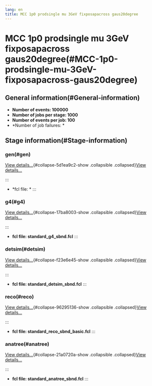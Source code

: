 ```yaml
---
lang: en
title: MCC 1p0 prodsingle mu 3GeV fixposapacross gaus20degree
---
```




MCC 1p0 prodsingle mu 3GeV fixposapacross gaus20degree(#MCC-1p0-prodsingle-mu-3GeV-fixposapacross-gaus20degree)
================================================================================================================================



General information(#General-information) 
----------------------------------------------------------

-   **Number of events: 100000**
-   **Number of jobs per stage: 1000**
-   **Number of events per job: 100**
-   \*Number of job failures: \*



Stage information(#Stage-information) 
------------------------------------------------------



### gen(#gen) 

[View details\...](#){#collapse-5d1ea9c2-show .collapsible
.collapsed}[View details\...](#)

::: 
-   \*fcl file: \*
:::



### g4(#g4) 

[View details\...](#){#collapse-17ba8003-show .collapsible
.collapsed}[View details\...](#)

::: 
-   **fcl file: standard\_g4\_sbnd.fcl**
:::



### detsim(#detsim) 

[View details\...](#){#collapse-f23e6e45-show .collapsible
.collapsed}[View details\...](#)

::: 
-   **fcl file: standard\_detsim\_sbnd.fcl**
:::



### reco(#reco) 

[View details\...](#){#collapse-96295136-show .collapsible
.collapsed}[View details\...](#)

::: 
-   **fcl file: standard\_reco\_sbnd\_basic.fcl**
:::



### anatree(#anatree) 

[View details\...](#){#collapse-21a0720a-show .collapsible
.collapsed}[View details\...](#)

::: 
-   **fcl file: standard\_anatree\_sbnd.fcl**
:::
